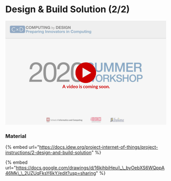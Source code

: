# Design & Build Solution \(2/2\)

![](../../.gitbook/assets/vidcoming-welcome.png)

### Material

{% embed url="https://docs.idew.org/project-internet-of-things/project-instructions/2-design-and-build-solution" %}

{% embed url="https://docs.google.com/drawings/d/16kihbiHeui\_\_byOebXS6WQppA46Mk\_\_2UZUqFksY6kY/edit?usp=sharing" %}



